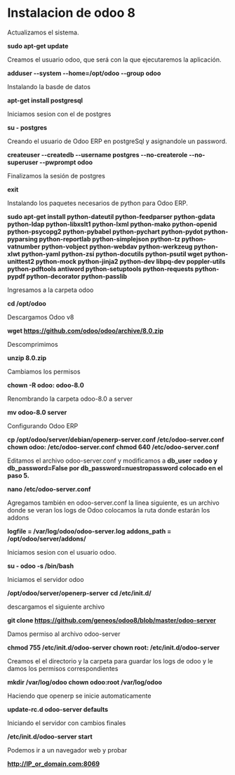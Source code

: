 # Instalacion de odoo 8

Actualizamos el sistema.

**sudo apt-get update**

Creamos el usuario odoo, que será con la que ejecutaremos la aplicación.

**adduser --system --home=/opt/odoo --group odoo**

Instalando la basde de datos

**apt-get install postgresql**

Iniciamos sesion con el de postgres

**su - postgres**

Creando el usuario de Odoo ERP en postgreSql y asignandole un password.

**createuser --createdb --username postgres --no-createrole --no-superuser --pwprompt odoo**

Finalizamos la sesión de postgres

**exit**

Instalando los paquetes necesarios de python para Odoo ERP.

**sudo apt-get install python-dateutil python-feedparser python-gdata python-ldap python-libxslt1 python-lxml python-mako python-openid python-psycopg2 python-pybabel python-pychart python-pydot python-pyparsing python-reportlab python-simplejson python-tz python-vatnumber python-vobject python-webdav python-werkzeug python-xlwt python-yaml python-zsi python-docutils python-psutil wget python-unittest2 python-mock python-jinja2 python-dev libpq-dev poppler-utils python-pdftools antiword python-setuptools python-requests python-pypdf python-decorator python-passlib**

Ingresamos a la carpeta odoo

**cd /opt/odoo**

Descargamos Odoo v8

**wget https://github.com/odoo/odoo/archive/8.0.zip**

Descomprimimos

**unzip 8.0.zip**

Cambiamos los permisos

**chown -R odoo: odoo-8.0**

Renombrando la carpeta  odoo-8.0 a server

**mv odoo-8.0 server**

Configurando Odoo ERP

**cp /opt/odoo/server/debian/openerp-server.conf /etc/odoo-server.conf
chown odoo: /etc/odoo-server.conf
chmod 640 /etc/odoo-server.conf**

Editamos el archivo odoo-server.conf y modificamos a **db_user =odoo y db_password=False por db_password=nuestropassword colocado en el paso 5.**

**nano /etc/odoo-server.conf**

Agregamos también en odoo-server.conf la linea siguiente, es un archivo donde se veran los logs de Odoo colocamos la ruta donde estarán los addons

**logfile = /var/log/odoo/odoo-server.log
addons_path = /opt/odoo/server/addons/**

Iniciamos sesion con el usuario odoo.

**su - odoo -s /bin/bash**

Iniciamos el servidor odoo

**/opt/odoo/server/openerp-server**
**cd /etc/init.d/**

descargamos el siguiente archivo

**git clone https://github.com/geneos/odoo8/blob/master/odoo-server**

Damos permiso al archivo odoo-server

**chmod 755 /etc/init.d/odoo-server
chown root: /etc/init.d/odoo-server**

Creamos el el directorio y la carpeta para guardar los logs de odoo y le damos los permisos correspondientes

**mkdir /var/log/odoo
chown odoo:root /var/log/odoo**

Haciendo que openerp se inicie automaticamente

**update-rc.d odoo-server defaults**

Iniciando el servidor con cambios finales

**/etc/init.d/odoo-server start**

Podemos ir a un navegador web y probar

**http://IP_or_domain.com:8069**